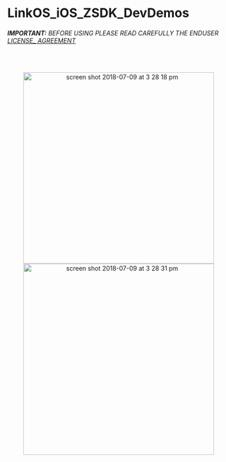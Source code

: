 # LinkOS_iOS_ZSDK_DevDemos
###### __IMPORTANT:__ BEFORE USING PLEASE READ CAREFULLY THE ENDUSER [LICENSE_ AGREEMENT](http://link-os.github.io/Zebra_SDK_EULA.pdf)
<br />

<p align="center">
  
<img width="432" height=”600” alt="screen shot 2018-07-09 at 3 28 18 pm" src="https://user-images.githubusercontent.com/41017424/42474326-dca1c63e-838c-11e8-8e93-8888530ec9f4.png">
<img width="432" height=”600” alt="screen shot 2018-07-09 at 3 28 31 pm" src="https://user-images.githubusercontent.com/41017424/42474328-dfd6f482-838c-11e8-9e7f-d551488b8860.png">

</p>

